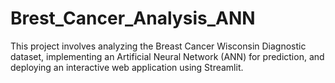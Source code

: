 # Brest_Cancer_Analysis_ANN
This project involves analyzing the Breast Cancer Wisconsin Diagnostic dataset, implementing an Artificial Neural Network (ANN) for prediction, and deploying an interactive web application using Streamlit.
